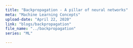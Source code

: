 ```yaml
---
title: "Backpropagation - A pillar of neural networks"
meta: "Machine Learning Concepts"
upload-date: "April 22, 2020"
link: "blogs/backpropagation"
file_name: "../backpropagation"
series: "ML"

---
```

